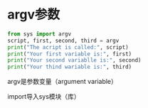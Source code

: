 # argv参数

```python
from sys import argv
script, first, second, third = argv
print("The acript is called:", script)
print("Your first variable is:", first)
print("Your second variablle is:", second)
print("Your thind wariable is:", third)
```

argv是参数变量（argument variable）

import导入sys模块（库）